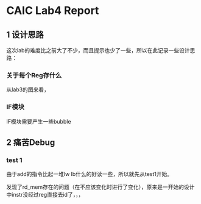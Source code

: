 # CAIC Lab4 Report

## 1 设计思路

这次lab的难度比之前大了不少，而且提示也少了一些，所以在此记录一些设计思路：

### 关于每个Reg存什么

从lab3的图来看，

### IF模块

IF模块需要产生一些bubble

## 2 痛苦Debug

### test 1

由于add的指令比起一堆lw lb什么的好读一些，所以就先从test1开始。

发现了rd_mem存在的问题（在不应该变化时进行了变化），原来是一开始的设计中instr没经过reg直接去id了，，，
